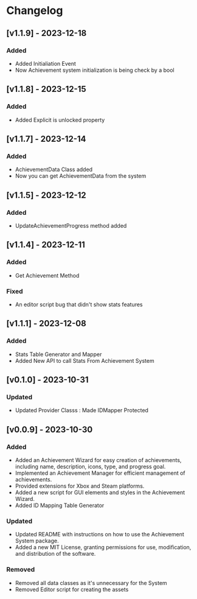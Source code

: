 # Changelog

## [v1.1.9] - 2023-12-18

### Added
- Added Initialiation Event
- Now Achievement system initialization is being check by a bool


## [v1.1.8] - 2023-12-15

### Added
- Added Explicit is unlocked property


## [v1.1.7] - 2023-12-14

### Added
- AchievementData Class added
- Now you can get AchievementData from the system


## [v1.1.5] - 2023-12-12

### Added
- UpdateAchievementProgress method added

## [v1.1.4] - 2023-12-11

### Added
- Get Achievement Method

### Fixed
- An editor script bug that didn't show stats features

## [v1.1.1] - 2023-12-08

### Added
- Stats Table Generator and Mapper
- Added New API to call Stats From Achievement System


## [v0.1.0] - 2023-10-31


### Updated
- Updated Provider Classs : Made IDMapper Protected


## [v0.0.9] - 2023-10-30

### Added
- Added an Achievement Wizard for easy creation of achievements, including name, description, icons, type, and progress goal.
- Implemented an Achievement Manager for efficient management of achievements.
- Provided extensions for Xbox and Steam platforms.
- Added a new script for GUI elements and styles in the Achievement Wizard.
- Added ID Mapping Table Generator

### Updated
- Updated README with instructions on how to use the Achievement System package.
- Added a new MIT License, granting permissions for use, modification, and distribution of the software.

### Removed
- Removed all data classes as it's unnecessary for the System
- Removed Editor script for creating the assets
